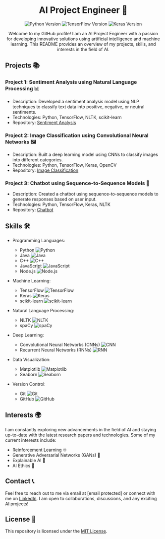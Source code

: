 <h1 align="center">AI Project Engineer 🚀</h1>

<p align="center">
  <img src="https://img.shields.io/badge/Python-3.8-blue" alt="Python Version">
  <img src="https://img.shields.io/badge/TensorFlow-2.5-orange" alt="TensorFlow Version">
  <img src="https://img.shields.io/badge/Keras-2.4-red" alt="Keras Version">
</p>

<p align="center">
  Welcome to my GitHub profile! I am an AI Project Engineer with a passion for developing innovative solutions using artificial intelligence and machine learning. This README provides an overview of my projects, skills, and interests in the field of AI.
</p>

## Projects 📚

### Project 1: Sentiment Analysis using Natural Language Processing 📊
- Description: Developed a sentiment analysis model using NLP techniques to classify text data into positive, negative, or neutral sentiments.
- Technologies: Python, TensorFlow, NLTK, scikit-learn
- Repository: [Sentiment Analysis](https://github.com/nathan/sentiment-analysis)

### Project 2: Image Classification using Convolutional Neural Networks 🖼️
- Description: Built a deep learning model using CNNs to classify images into different categories.
- Technologies: Python, TensorFlow, Keras, OpenCV
- Repository: [Image Classification](https://github.com/nathan/image-classification)

### Project 3: Chatbot using Sequence-to-Sequence Models 💬
- Description: Created a chatbot using sequence-to-sequence models to generate responses based on user input.
- Technologies: Python, TensorFlow, Keras, NLTK
- Repository: [Chatbot](https://github.com/nathan/chatbot)

## Skills 🛠️

- Programming Languages: 
  - Python ![Python](https://img.shields.io/badge/Python-3.8-blue) 
  - Java ![Java](https://img.shields.io/badge/Java-8-orange)
  - C++ ![C++](https://img.shields.io/badge/C++-14-green)
  - JavaScript ![JavaScript](https://img.shields.io/badge/JavaScript-ES6-yellow)
  - Node.js ![Node.js](https://img.shields.io/badge/Node.js-12-green)

- Machine Learning: 
  - TensorFlow ![TensorFlow](https://img.shields.io/badge/TensorFlow-2.5-orange)
  - Keras ![Keras](https://img.shields.io/badge/Keras-2.4-red)
  - scikit-learn ![scikit-learn](https://img.shields.io/badge/scikit--learn-0.24-purple)

- Natural Language Processing: 
  - NLTK ![NLTK](https://img.shields.io/badge/NLTK-3.6-blueviolet)
  - spaCy ![spaCy](https://img.shields.io/badge/spaCy-3.1-green)

- Deep Learning: 
  - Convolutional Neural Networks (CNNs) ![CNN](https://img.shields.io/badge/CNNs-✔-informational)
  - Recurrent Neural Networks (RNNs) ![RNN](https://img.shields.io/badge/RNNs-✔-informational)

- Data Visualization: 
  - Matplotlib ![Matplotlib](https://img.shields.io/badge/Matplotlib-3.4-blue)
  - Seaborn ![Seaborn](https://img.shields.io/badge/Seaborn-0.11-orange)

- Version Control: 
  - Git ![Git](https://img.shields.io/badge/Git-2.32-red)
  - GitHub ![GitHub](https://img.shields.io/badge/GitHub-✔-informational)
## Interests 🌍

I am constantly exploring new advancements in the field of AI and staying up-to-date with the latest research papers and technologies. Some of my current interests include:
- Reinforcement Learning ♾️
- Generative Adversarial Networks (GANs) 🎨
- Explainable AI 🧠
- AI Ethics 🤖

## Contact 📞

Feel free to reach out to me via email at [email protected] or connect with me on [LinkedIn](https://www.linkedin.com/in/nathan). I am open to collaborations, discussions, and any exciting AI projects!

## License 📜

This repository is licensed under the [MIT License](LICENSE).
